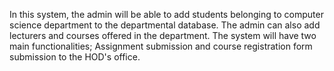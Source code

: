 In this system, the admin will be able to add students belonging to computer science department to the departmental database. The admin can also add lecturers and courses offered in the department. The system will have two main functionalities; Assignment submission and course registration form submission to the HOD's office.
